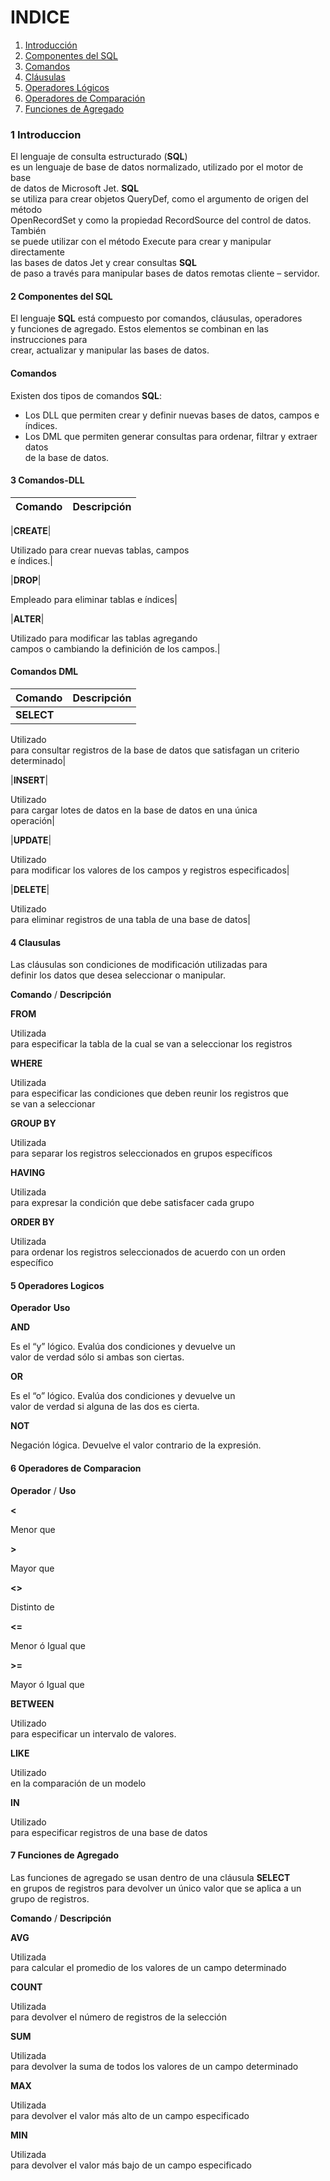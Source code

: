 # INDICE

1. [Introducción](#1-Introduccion)
2. [Componentes del SQL](#2-Componentes-del-SQL)
3. [Comandos](#3-Comandos-DLL)
4. [Cláusulas](#4-Clausulas)
5. [Operadores Lógicos](#5-Operadores-Logicos)
6. [Operadores de Comparación](#6-Operadores-de-Comparacion)
7. [Funciones de Agregado](#7-Funciones-de-Agregado)



### 1 Introduccion

El  lenguaje de consulta estructurado (****SQL****)  
es un lenguaje de base de datos normalizado, utilizado por el motor de base  
de datos de Microsoft Jet.  **SQL**  
se utiliza para crear objetos QueryDef, como el argumento de origen del método  
OpenRecordSet y como la propiedad RecordSource del control de datos. También  
se puede utilizar con el método Execute para crear y manipular directamente  
las bases de datos Jet y crear consultas  **SQL**  
de paso a través para manipular bases de datos remotas cliente – servidor.

#### 2 Componentes del SQL

El  lenguaje  **SQL**  está compuesto por comandos, cláusulas, operadores  
y funciones de agregado. Estos elementos se combinan en las instrucciones para  
crear, actualizar y manipular las bases de datos.

####   **Comandos**

Existen  dos tipos de comandos  **SQL**:

-   Los   DLL que permiten crear y definir nuevas bases de datos, campos e índices.
-   Los DML que permiten generar consultas para ordenar, filtrar y extraer datos  
    de la base de datos.

#### 3 Comandos-DLL

|**Comando** | **Descripción**|
|---|---|

|**CREATE**|

Utilizado para crear nuevas tablas, campos  
e índices.|

|**DROP**|

Empleado para eliminar tablas e índices|

|**ALTER**|

Utilizado para modificar las tablas agregando  
campos o cambiando la definición de los campos.|

#### Comandos DML

|**Comando** | **Descripción**|
|---|---|
|**SELECT**|

Utilizado  
para consultar registros de la base de datos que satisfagan un criterio  
determinado|

|**INSERT**|

Utilizado  
para cargar lotes de datos en la base de datos en una única  
operación|

|**UPDATE**|

Utilizado  
para modificar los valores de los campos y registros especificados|

|**DELETE**|

Utilizado  
para eliminar registros de una tabla de una base de datos|

#### 4 Clausulas

Las cláusulas son condiciones de modificación utilizadas para  
definir los datos que desea seleccionar o manipular.

**Comando** / **Descripción**

**FROM**

Utilizada  
para especificar la tabla de la cual se van a seleccionar los registros

**WHERE**

Utilizada  
para especificar las condiciones que deben reunir los registros que  
se van a seleccionar

**GROUP  BY**

Utilizada  
para separar los registros seleccionados en grupos específicos

**HAVING**

Utilizada  
para expresar la condición que debe satisfacer cada grupo

**ORDER  BY**

Utilizada  
para ordenar los registros seleccionados de acuerdo con un orden específico

#### 5 Operadores Logicos

**Operador**    **Uso**

**AND**

Es  el “y” lógico. Evalúa dos condiciones y devuelve un  
valor de verdad sólo si ambas son ciertas.

**OR**

Es  el “o” lógico. Evalúa dos condiciones y devuelve un  
valor de verdad si alguna de las dos es cierta.

**NOT**

Negación  lógica. Devuelve el valor contrario de la expresión.

#### 6 Operadores de Comparacion

**Operador** / **Uso**

**<**

Menor que

**>**

Mayor  que

**<>**

Distinto  de

**<=**

Menor  ó Igual que

**>=**

Mayor  ó Igual que

**BETWEEN**

Utilizado  
para especificar un intervalo de valores.

**LIKE**

Utilizado  
en la comparación de un modelo

**IN**

Utilizado  
para especificar registros de una base de datos

#### 7 Funciones de Agregado

Las  funciones de agregado se usan dentro de una cláusula  **SELECT**  
en grupos de registros para devolver un único valor que se aplica a un  
grupo de registros.

**Comando** / **Descripción**

**AVG**

Utilizada  
para calcular el promedio de los valores de un campo determinado

**COUNT**

Utilizada  
para devolver el número de registros de la selección

**SUM**

Utilizada  
para devolver la suma de todos los valores de un campo determinado

**MAX**

Utilizada  
para devolver el valor más alto de un campo especificado

**MIN**

Utilizada  
para devolver el valor más bajo de un campo especificado
